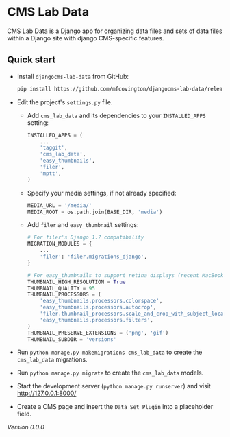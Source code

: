 # CMS Lab Data

CMS Lab Data is a Django app for organizing data files and sets of data files within a Django site with django CMS-specific features.

<!-- Detailed documentation is in the "docs" directory. -->

## Quick start

- Install `djangocms-lab-data` from GitHub:

    ```sh
    pip install https://github.com/mfcovington/djangocms-lab-data/releases/download/0.0.0/djangocms-lab-data-0.0.0.tar.gz
    ```

- Edit the project's `settings.py` file.

    - Add `cms_lab_data` and its dependencies to your `INSTALLED_APPS` setting:

        ```python
        INSTALLED_APPS = (
            ...
            'taggit',
            'cms_lab_data',
            'easy_thumbnails',
            'filer',
            'mptt',
        )
        ```

    - Specify your media settings, if not already specified:

        ```python
        MEDIA_URL = '/media/'
        MEDIA_ROOT = os.path.join(BASE_DIR, 'media')
        ```

    - Add `filer` and `easy_thumbnail` settings: 

        ```python
        # For filer's Django 1.7 compatibility
        MIGRATION_MODULES = {
            ...
            'filer': 'filer.migrations_django',
        }

        # For easy_thumbnails to support retina displays (recent MacBooks, iOS)
        THUMBNAIL_HIGH_RESOLUTION = True
        THUMBNAIL_QUALITY = 95
        THUMBNAIL_PROCESSORS = (
            'easy_thumbnails.processors.colorspace',
            'easy_thumbnails.processors.autocrop',
            'filer.thumbnail_processors.scale_and_crop_with_subject_location',
            'easy_thumbnails.processors.filters',
        )
        THUMBNAIL_PRESERVE_EXTENSIONS = ('png', 'gif')
        THUMBNAIL_SUBDIR = 'versions'
        ```

- Run `python manage.py makemigrations cms_lab_data` to create the `cms_lab_data` migrations.

- Run `python manage.py migrate` to create the `cms_lab_data` models.

- Start the development server (`python manage.py runserver`) and visit http://127.0.0.1:8000/

- Create a CMS page and insert the `Data Set Plugin` into a placeholder field.

*Version 0.0.0*
